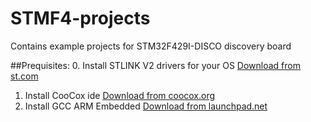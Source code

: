 # STMF4-projects

Contains example projects for STM32F429I-DISCO discovery board

##Prequisites:
0. Install STLINK V2 drivers for your OS [Download from st.com](http://www.st.com/web/en/catalog/tools/PF259459)
1. Install CooCox ide [Download from coocox.org](http://www.coocox.org/software.html)
2. Install GCC ARM Embedded [Download from launchpad.net](https://launchpad.net/gcc-arm-embedded)

